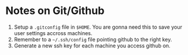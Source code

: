 # Notes on Git/Github

1. Setup a `.gitconfig` file in `$HOME`. You are gonna need this to save your user settings accross machines.
1. Remember to a `~/.ssh/config` file pointing github to the right key.
1. Generate a new ssh key for each machine you access github on.
